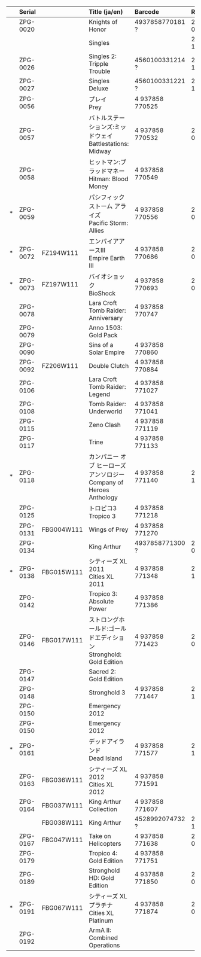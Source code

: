 ||Serial||Title (ja/en)|Barcode|Release|Notes|
|:-:|:-|:-|:-|:-|:-|:-|
||ZPG-0020||Knights of Honor|4937858770181 ?|2005-02-25|[Web](http://koh.zoo.co.jp/)|
||||Singles||2004-12-03|[Web](http://singles.zoo.co.jp/)|
||ZPG-0026||Singles 2: Tripple Trouble|4560100331214 ?|2005-12-16|[Web](http://singles2.zoo.co.jp/)|
||ZPG-0027||Singles Deluxe|4560100331221 ?|2005-12-16|[Web](http://singles2.zoo.co.jp/)|
||ZPG-0056||プレイ<br>Prey|4 937858 770525|||
||ZPG-0057||バトルステーションズ:ミッドウェイ<br>Battlestations: Midway|4 937858 770532|2008-05-23|[Web](http://battlestations.zoo.co.jp/)|
||ZPG-0058||ヒットマン:ブラッドマネー<br>Hitman: Blood Money|4 937858 770549|||
|*|ZPG-0059||パシフィック ストーム アライズ<br>Pacific Storm: Allies|4 937858 770556|2007-07-27||
|*|ZPG-0072|FZ194W111|エンパイアアースIII<br>Empire Earth III|4 937858 770686|2008-08-08|[Web](http://empireearth.zoo.co.jp/)|
|*|ZPG-0073|FZ197W111|バイオショック<br>BioShock|4 937858 770693|2008-06-27||
||ZPG-0078||Lara Croft Tomb Raider: Anniversary|4 937858 770747|||
||ZPG-0079||Anno 1503: Gold Pack|||
||ZPG-0090||Sins of a Solar Empire|4 937858 770860|
||ZPG-0092|FZ206W111|Double Clutch|4 937858 770884|
||ZPG-0106||Lara Croft Tomb Raider: Legend|4 937858 771027||Best Price!|
||ZPG-0108||Tomb Raider: Underworld|4 937858 771041|||
||ZPG-0115||Zeno Clash|4 937858 771119|
||ZPG-0117||Trine|4 937858 771133|
|*|ZPG-0118||カンパニー オブ ヒーローズ アンソロジー<br>Company of Heroes Anthology|4 937858 771140|2009-12-25|
||ZPG-0125||トロピコ3<br>Tropico 3|4 937858 771218|
||ZPG-0131|FBG004W111|Wings of Prey|4 937858 771270|
||ZPG-0134||King Arthur|4937858771300 ?|2010-0702|[Web](http://kingarthur.zoo.co.jp/)|
|*|ZPG-0138|FBG015W111|シティーズ XL 2011<br>Cities XL 2011|4 937858 771348|2010-12-24|
||ZPG-0142||Tropico 3: Absolute Power|4 937858 771386|
||ZPG-0146|FBG017W111|ストロングホールド:ゴールドエディション<br>Stronghold: Gold Edition|4 937858 771423|2011-02-25|
||ZPG-0147||Sacred 2: Gold Edition|||
||ZPG-0148||Stronghold 3|4 937858 771447|2011-12-16|
||ZPG-0150||Emergency 2012|||
||ZPG-0150||Emergency 2012|||
|*|ZPG-0161||デッドアイランド<br>Dead Island|4 937858 771577|2011-10-20|
||ZPG-0163|FBG036W111|シティーズ XL 2012<br>Cities XL 2012|4 937858 771591|
||ZPG-0164|FBG037W111|King Arthur Collection|4 937858 771607||
|||FBG038W111|King Arthur|4528992074732 ?|2011-11-25|[Web](http://kingarthur.zoo.co.jp/)|
||ZPG-0167|FBG047W111|Take on Helicopters|4 937858 771638|2012-03-30|
||ZPG-0179||Tropico 4: Gold Edition|4 937858 771751|
||ZPG-0189||Stronghold HD: Gold Edition|4 937858 771850|2013-03-08|
|*|ZPG-0191|FBG067W111|シティーズ XL プラチナ<br>Cities XL Platinum|4 937858 771874|2013-03-29|
||ZPG-0192||ArmA II: Combined Operations|||



<!--
  Serial                   Title                         Barcode          Release
--------------------------------------------------------------------------------------------
                             Bermuda Syndrome                                                    http://www.zoo.co.jp/zoonew/product/mj_berm.html
                             Bermuda Syndrome (Premium Version)     4 937858 503048              http://www.zoo.co.jp/zoonew/product/mj_berm.html
                             Battle Beast                           T4937858401030               http://www.zoo.co.jp/zoonew/product/mj_batt.html
  ZOO-0003                   Grand Theft Auto                       4 537243 986113  1998-01-23  http://www.zoo.co.jp/games/gta/
                             WarGames                                                1998        http://www.zoo.co.jp/games/wargames/
  ZOO-0004                   Barrage                                4 537243 986311  1998-10-16  http://www.zoo.co.jp/games/barrage/
                             Anno 1602                                               1998        http://www.zoo.co.jp/games/anno1602/
                             Commandos                                               1998-11-27  http://www.zoo.co.jp/games/commandos/
                ZOOCW0002E1  V2000                                  4 937858 520021  1998-12-25  http://www.zoo.co.jp/games/v2000/
                             Sporting Clays                                          1999-01-27  http://www.zoo.co.jp/games/hunter/clays/
                             Pro Bass Fishing                                        1999-01-27  http://www.zoo.co.jp/games/hunter/bass/
                             Deer Hunter                                             1999-01-27  http://www.zoo.co.jp/games/hunter/deer/
                             Deep Sea Trophy Fishing                                 1999-02-24  http://www.zoo.co.jp/games/hunter/sea/
                             Rocky Mountain Trophy Hunter                            1999-02-24  http://www.zoo.co.jp/games/hunter/rocky/
                             M.I.A.                                                  1999-02-12  http://www.zoo.co.jp/games/mia/
                             Carmageddon II                                          1999-04-23  http://www.zoo.co.jp/games/carmageddon2/
                             Mayday! Mayday!                                         1999-06-25  http://www.zoo.co.jp/games/mayday/
                             Grand Theft Auto: London                                1999-07     http://www.zoo.co.jp/games/gtauk/
                             Anno 1602: Plus Kit                                     1999-08-06  http://www.zoo.co.jp/games/annoplus/
                             Hidden & Dangerous                     4 537243 997317  1999        http://www.zoo.co.jp/games/hidden/
                             Dark Stone                                              1999-12-03  http://www.zoo.co.jp/games/darkstone/
                             Slave Zero                                              2000-01-28  http://www.zoo.co.jp/games/slavezero/
                             Grand Theft Auto 2                                                  http://www.zoo.co.jp/games/gta2/
                             Hidden & Dangerous: Fight for Freedom                   2000-04-28  http://www.zoo.co.jp/games/hidden_fff/
                             Messiah                                4 537243 997713  2000-07-14  http://www.zoo.co.jp/games/messiah/
                             Carmageddon TDR 2000                                    2000-09-08  http://www.zoo.co.jp/games/tdr2000/
                             Sudden Strike                                           2000-12-22  http://suddenstrike.zoo.co.jp/
                             Lula Pinball                                            2001-02-23  http://www.zoo.co.jp/games/lulapinball/
                             Sacrifice                              4 537243 009614  2001-02-23  http://sacrifice.zoo.co.jp/
                             Sheep                                  4 537243 009812  2001-04-20  http://www.sheep.zoo.co.jp/
               ZOOC-W0004E1  Cossacks: European Wars                                 2001-09-14  http://cossacks.zoo.co.jp/
                             Sudden Strike Forever                                   2001-10-05  http://suddenstrike.zoo.co.jp/forever.html
                             TechnoMage                                              2001-12-14  http://technomage.zoo.co.jp/
-->
